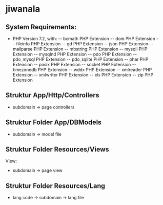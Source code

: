 # jiwanala

## System Requirements:
- PHP Version 7.2, with:
-- bcmath PHP Extension
-- dom PHP Extension
-- fileinfo PHP Extension
-- gd PHP Extension
-- json PHP Extension
-- mailparse PHP Extension
-- mbstring PHP Extension
-- mysqli PHP Extension
-- mysqlnd PHP Extension
-- pdo PHP Extension
-- pdo_mysql PHP Extension
-- pdo_sqlite PHP Extension
-- phar PHP Extension
-- posix PHP Extension
-- socket PHP Extension
-- timezonedb PHP Extension
-- wddx PHP Extension
-- xmlreader PHP Extension
-- xmlwriter PHP Extension
-- xls PHP Extension
-- zip PHP Extension

## Struktur App/Http/Controllers
- subdomain -> page controllers

## Struktur Folder App/DBModels
- subdomain -> model file

## Struktur Folder Resources/Views
View:
- subdomain -> page view

## Struktur Folder Resources/Lang
- lang code -> subdomain -> lang file
